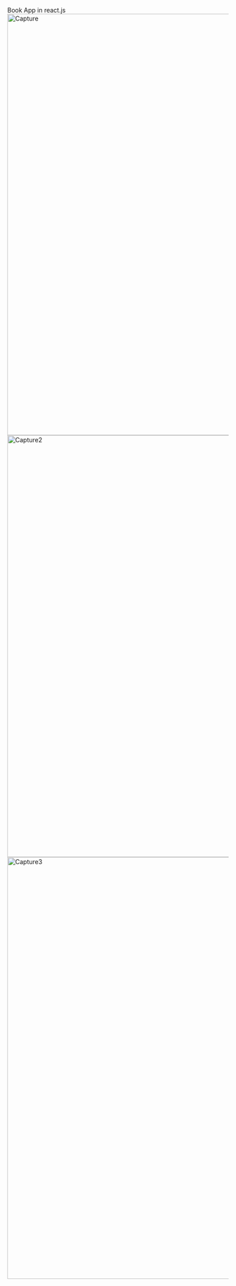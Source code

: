 Book App in react.js
<img width="959" alt="Capture" src="https://user-images.githubusercontent.com/59117264/185637044-b3853f99-196d-4a30-9e1b-823a18c5fab0.PNG">
<img width="960" alt="Capture2" src="https://user-images.githubusercontent.com/59117264/185637209-46c20371-b417-4f4e-9efe-a286aff25845.PNG">
<img width="960" alt="Capture3" src="https://user-images.githubusercontent.com/59117264/185637228-83529b3b-9554-473d-a813-def25b3ad164.PNG">
